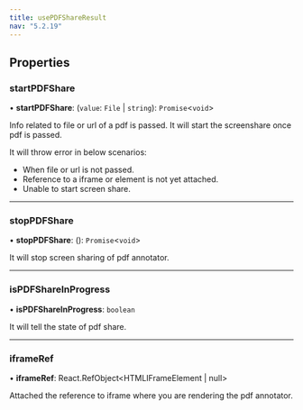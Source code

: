 ```yaml
---
title: usePDFShareResult
nav: "5.2.19"
---
```


## Properties

### startPDFShare

• **startPDFShare**: (`value`: `File` | `string`): `Promise`<`void`\>

Info related to file or url of a pdf is passed. It will start the screenshare once pdf is passed.

It will throw error in below scenarios:
 - When file or url is not passed.
 - Reference to a iframe or element is not yet attached.
 - Unable to start screen share.

___

### stopPDFShare

• **stopPDFShare**: (): `Promise`<`void`\>

It will stop screen sharing of pdf annotator.

___

### isPDFShareInProgress

• **isPDFShareInProgress**: `boolean`

It will tell the state of pdf share.

___

### iframeRef

• **iframeRef**:  React.RefObject<HTMLIFrameElement | null>

Attached the reference to iframe where you are rendering the pdf annotator.
